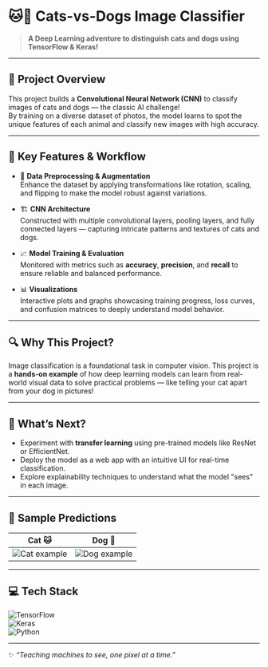 # 🐱🐶 Cats-vs-Dogs Image Classifier

> **A Deep Learning adventure to distinguish cats and dogs using TensorFlow & Keras!**

---

## 🚀 Project Overview

This project builds a **Convolutional Neural Network (CNN)** to classify images of cats and dogs — the classic AI challenge!  
By training on a diverse dataset of photos, the model learns to spot the unique features of each animal and classify new images with high accuracy.

---

## 🧩 Key Features & Workflow

- 🎨 **Data Preprocessing & Augmentation**  
  Enhance the dataset by applying transformations like rotation, scaling, and flipping to make the model robust against variations.

- 🏗️ **CNN Architecture**  
  Constructed with multiple convolutional layers, pooling layers, and fully connected layers — capturing intricate patterns and textures of cats and dogs.

- 📈 **Model Training & Evaluation**  
  Monitored with metrics such as **accuracy**, **precision**, and **recall** to ensure reliable and balanced performance.

- 📊 **Visualizations**  
  Interactive plots and graphs showcasing training progress, loss curves, and confusion matrices to deeply understand model behavior.

---

## 🔍 Why This Project?

Image classification is a foundational task in computer vision. This project is a **hands-on example** of how deep learning models can learn from real-world visual data to solve practical problems — like telling your cat apart from your dog in pictures!

---

## 🎯 What’s Next?

- Experiment with **transfer learning** using pre-trained models like ResNet or EfficientNet.  
- Deploy the model as a web app with an intuitive UI for real-time classification.  
- Explore explainability techniques to understand what the model "sees" in each image.

---

## 📸 Sample Predictions

| Cat 🐱 | Dog 🐶 |
|:------:|:------:|
| ![Cat example](https://placekitten.com/200/200) | ![Dog example](https://placedog.net/200/200) |

---

## 💻 Tech Stack

![TensorFlow](https://img.shields.io/badge/TensorFlow-FF6F00?style=for-the-badge&logo=tensorflow&logoColor=white)  
![Keras](https://img.shields.io/badge/Keras-D00000?style=for-the-badge&logo=keras&logoColor=white)  
![Python](https://img.shields.io/badge/Python-3776AB?style=for-the-badge&logo=python&logoColor=white)  

---

✨ *“Teaching machines to see, one pixel at a time.”*  
